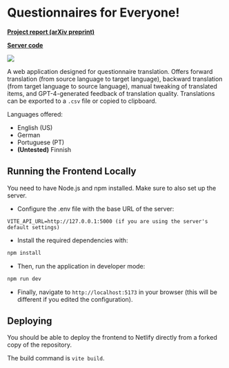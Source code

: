 # Questionnaires for Everyone!

**[Project report (arXiv preprint)](https://arxiv.org/pdf/2407.20608)**

**[Server code](https://github.com/otsha/questionnaires-for-everyone-server)**

![](https://cdn.myportfolio.com/db8b5c62-81f1-42fe-88a8-b16d358a1a1c/7bff51a7-3db1-4b18-94e7-46af543c7832_rw_1920.png?h=ea8e27498fb795f568ebfb65ffd3ebb3)

A web application designed for questionnaire translation. Offers forward translation (from source language to target language), backward translation (from target language to source language), manual tweaking of translated items, and GPT-4-generated feedback of translation quality. Translations can be exported to a `.csv` file or copied to clipboard.

Languages offered:
- English (US)
- German
- Portuguese (PT)
- **(Untested)** Finnish

## Running the Frontend Locally

You need to have Node.js and npm installed. Make sure to also set up the server.

- Configure the .env file with the base URL of the server:

```.env
VITE_API_URL=http://127.0.0.1:5000 (if you are using the server's default settings)
```

- Install the required dependencies with:

```bash
npm install
```

- Then, run the application in developer mode:

```bash
npm run dev
```

- Finally, navigate to `http://localhost:5173` in your browser (this will be different if you edited the configuration).

## Deploying

You should be able to deploy the frontend to Netlify directly from a forked copy of the repository.

The build command is `vite build`.

